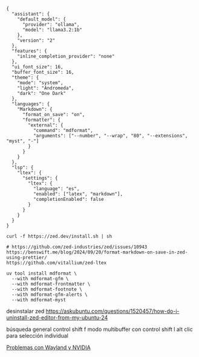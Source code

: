 ```{code} json
{
  "assistant": {
    "default_model": {
      "provider": "ollama",
      "model": "llama3.2:1b"
    },
    "version": "2"
  },
  "features": {
    "inline_completion_provider": "none"
  },
  "ui_font_size": 16,
  "buffer_font_size": 16,
  "theme": {
    "mode": "system",
    "light": "Andromeda",
    "dark": "One Dark"
  },
  "languages": {
    "Markdown": {
      "format_on_save": "on",
      "formatter": {
        "external": {
          "command": "mdformat",
          "arguments": ["--number", "--wrap", "80", "--extensions", "myst", "-"]
        }
      }
    }
  },
  "lsp": {
    "ltex": {
      "settings": {
        "ltex": {
          "language": "es",
          "enabled": ["latex", "markdown"],
          "completionEnabled": false
        }
      }
    }
  }
}
```

```
curl -f https://zed.dev/install.sh | sh

# https://github.com/zed-industries/zed/issues/10943
https://benswift.me/blog/2024/09/20/format-markdown-on-save-in-zed-using-prettier/
https://github.com/vitallium/zed-ltex
```

```{code} bash
uv tool install mdformat \
  --with mdformat-gfm \
  --with mdformat-frontmatter \
  --with mdformat-footnote \
  --with mdformat-gfm-alerts \
  --with mdformat-myst
```

desinstalar zed https://askubuntu.com/questions/1520457/how-do-i-uninstall-zed-editor-from-my-ubuntu-24


búsqueda general control shift f
modo multibuffer con control shift l
alt clic para selección individual


[Problemas con Wayland y NVIDIA](/es/blog/2024/problema-de-wayland-y-graficos-hibridos-en-linux.md)
